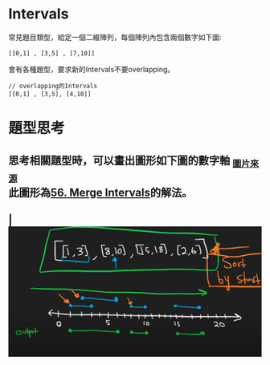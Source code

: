 # Intervals
常見題目類型，給定一個二維陣列，每個陣列內包含兩個數字如下圖:
```
[[0,1] , [3,5] , [7,10]]
```
會有各種題型，要求新的Intervals不要overlapping。
```
// overlapping的Intervals
[[0,1] , [3,5], [4,10]]
```

# 題型思考
思考相關題型時，可以畫出圖形如下圖的數字軸 <sub>[圖片來源](https://www.youtube.com/watch?v=44H3cEC2fFM)</sub>  
此圖形為[56. Merge Intervals](https://leetcode.com/problems/merge-intervals/)的解法。
--
|![suggetionOfthinking](/1.%20Array/Intervals/pic/suggetionOfthinking.png)
--